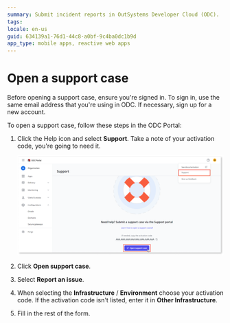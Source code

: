 ```yaml
---
summary: Submit incident reports in OutSystems Developer Cloud (ODC).
tags:
locale: en-us
guid: 634139a1-76d1-44c8-a0bf-9c4ba0dc1b9d
app_type: mobile apps, reactive web apps
---
```


# Open a support case

<div class="info" markdown="1">

Before opening a support case, ensure you're signed in.  To sign in, use the same email address that you're using in ODC. If necessary, sign up for a new account.

</div>

To open a support case, follow these steps in the ODC Portal:

1. Click the Help icon and select **Support**. Take a note of your activation code, you're going to need it.

    ![Open a support case in ODC Portal](images/neo-support-pl.png "Open a support case in ODC Portal")

1. Click **Open support case**.

1. Select **Report an issue**.

1. When selecting the **Infrastructure** / **Environment** choose your activation code. If the activation code isn't listed, enter it in **Other Infrastructure**.

1. Fill in the rest of the form.
